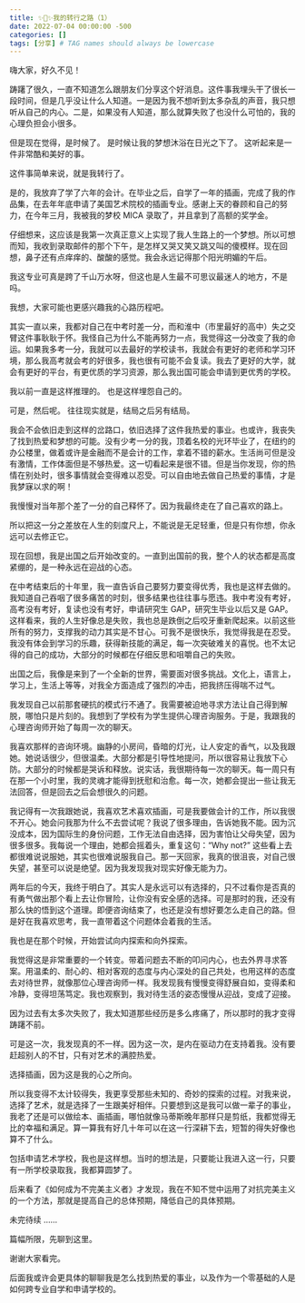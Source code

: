 ```yaml
---
title: ✨🐼✨我的转行之路（1）
date: 2022-07-04 00:00:00 -500
categories: []
tags: [分享] # TAG names should always be lowercase
---
```


嗨大家，好久不见！

踌躇了很久，一直不知道怎么跟朋友们分享这个好消息。这件事我埋头干了很长一段时间，但是几乎没让什么人知道。一是因为我不想听到太多杂乱的声音，我只想听从自己的内心。二是，如果没有人知道，那么就算失败了也没什么可怕的，我的心理负担会小很多。

但是现在觉得，是时候了。
是时候让我的梦想沐浴在日光之下了。
这听起来是一件非常酷和美好的事。

这件事简单来说，就是我转行了。

是的，我放弃了学了六年的会计。在毕业之后，自学了一年的插画，完成了我的作品集，在去年年底申请了美国艺术院校的插画专业。感谢上天的眷顾和自己的努力，在今年三月，我被我的梦校 MICA 录取了，并且拿到了高额的奖学金。

仔细想来，这应该是我第一次真正意义上实现了我人生路上的一个梦想。所以可想而知，我收到录取邮件的那个下午，是怎样又哭又笑又跳又叫的傻模样。现在回想，鼻子还有点痒痒的、酸酸的感觉。我会永远记得那个阳光明媚的午后。

我这专业可真是跨了千山万水呀，但这也是人生最不可思议最迷人的地方，不是吗。

我想，大家可能也更感兴趣我的心路历程吧。

其实一直以来，我都对自己在中考时差一分，而和淮中（市里最好的高中）失之交臂这件事耿耿于怀。我怪自己为什么不能再努力一点，我觉得这一分改变了我的命运。如果我多考一分，我就可以去最好的学校读书，我就会有更好的老师和学习环境，那么我高考就会考的好很多，我也很有可能不会复读。我去了更好的大学，就会有更好的平台，有更优质的学习资源，那么我出国可能会申请到更优秀的学校。

我以前一直是这样推理的。
也是这样埋怨自己的。

可是，然后呢。
往往现实就是，结局之后另有结局。

我会不会依旧走到这样的岔路口，依旧选择了这件我热爱的事业。也或许，我丧失了找到热爱和梦想的可能。没有少考一分的我，顶着名校的光环毕业了，在纽约的办公楼里，做着或许是金融而不是会计的工作，拿着不错的薪水。生活尚可但是没有激情，工作体面但是不够热爱。这一切看起来是很不错。但是当你发现，你的热情在别处时，很多事情就会变得难以忍受。可以自由地去做自己热爱的事情，才是我梦寐以求的啊！

我慢慢对当年那个差了一分的自己释怀了。因为我最终走在了自己喜欢的路上。

所以把这一分之差放在人生的刻度尺上，不能说是无足轻重，但是只有你想，你永远可以去修正它。

现在回想，我是出国之后开始改变的。一直到出国前的我，整个人的状态都是高度紧绷的，是一种永远在迎战的心态。

在中考结束后的十年里，我一直告诉自己要努力要变得优秀，我也是这样去做的。我知道自己吞咽了很多痛苦的时刻，很多结果也往往事与愿违。我中考没有考好，高考没有考好，复读也没有考好，申请研究生 GAP，研究生毕业以后又是 GAP。这样看来，我的人生好像总是失败，我也总是跌倒之后咬牙重新爬起来。以前这些所有的努力，支撑我的动力其实是不甘心。可我不是很快乐，我觉得我是在忍受。我没有体会到学习的乐趣，获得新技能的满足，每一次突破难关的喜悦。也不太记得的自己的成功，大部分的时候都在仔细反思和咀嚼自己的失败。

出国之后，我像是来到了一个全新的世界，需要面对很多挑战。文化上，语言上，学习上，生活上等等，对我全方面造成了强烈的冲击，把我挤压得喘不过气。

我发现自己以前那套硬抗的模式行不通了。我需要被迫地寻求方法让自己得到解脱，哪怕只是片刻的。我想到了学校有为学生提供心理咨询服务。于是，我跟我的心理咨询师开始了每周一次的聊天。

我喜欢那样的咨询环境。幽静的小房间，昏暗的灯光，让人安定的香气，以及我跟她。她说话很少，但很温柔。大部分都是引导性地提问，所以很容易让我放下心防。大部分的时候都是哭诉和释放。说实话，我很期待每一次的聊天。每一周只有在那一个小时里，我的灵魂才能得到抚慰和治愈。每一次，她都会提出一些让我无法回答，但是回去之后会想很久的问题。

我记得有一次我跟她说，我喜欢艺术喜欢插画，可是我要做会计的工作，所以我很不开心。她会问我那为什么不去尝试呢？我说了很多理由，告诉她我不能。因为沉没成本，因为国际生的身份问题，工作无法自由选择，因为害怕让父母失望，因为很多很多。我每说一个理由，她都会摇着头，重复这句：“Why not?” 这些看上去都很难说说服她，其实也很难说服我自己。那一天回家，我真的很沮丧，对自己很失望，甚至可以说是绝望。因为我发现我对现实好像无能为力。

两年后的今天，我终于明白了。其实人是永远可以有选择的，只不过看你是否真的有勇气做出那个看上去让你冒险，让你没有安全感的选择。可是那时的我，还没有那么快的悟到这个道理。即便咨询结束了，也还是没有想好要怎么走自己的路。但是好在我喜欢思考，我一直带着这个问题体会着我的生活。

我也是在那个时候，开始尝试向内探索和向外探索。

我觉得这是非常重要的一个转变。带着问题去不断的叩问内心，也去外界寻求答案。用温柔的、耐心的、相对客观的态度与内心深处的自己共处，也用这样的态度去对待世界，就像那位心理咨询师一样。我发现我有慢慢变得舒展自如，变得柔和冷静，变得坦荡笃定。我也观察到，我对待生活的姿态慢慢从迎战，变成了迎接。

因为过去有太多次失败了，我太知道那些经历是多么疼痛了，所以那时的我才变得踌躇不前。

可是这一次，我发现真的不一样。因为这一次，是内在驱动力在支持着我。没有要赶超别人的不甘，只有对艺术的满腔热爱。

选择插画，因为这是我的心之所向。

所以我变得不太计较得失，我更享受那些未知的、奇妙的探索的过程。对我来说，选择了艺术，就是选择了一生跟美好相伴。只要想到这是我可以做一辈子的事业，我老了还是可以做绘本、画插画，哪怕就像马蒂斯晚年那样只是剪纸，我都觉得无比的幸福和满足。算一算我有好几十年可以在这一行深耕下去，短暂的得失好像也算不了什么。

包括申请艺术学校，我也是这样想。当时的想法是，只要能让我进入这一行，只要有一所学校录取我，我都算圆梦了。

后来看了《如何成为不完美主义者》才发现，我在不知不觉中运用了对抗完美主义的一个方法，那就是提高自己的总体预期，降低自己的具体预期。

未完待续 ……

篇幅所限，先聊到这里。

谢谢大家看完。

后面我或许会更具体的聊聊我是怎么找到热爱的事业，以及作为一个零基础的人是如何跨专业自学和申请学校的。
